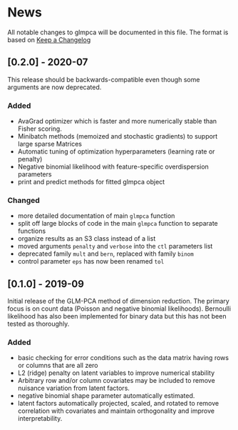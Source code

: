 # News
All notable changes to glmpca will be documented in this file.
The format is based on [Keep a Changelog](http://keepachangelog.com/en/1.0.0/)

## [0.2.0] - 2020-07
This release should be backwards-compatible even though some arguments are now deprecated.
### Added
- AvaGrad optimizer which is faster and more numerically stable than Fisher scoring.
- Minibatch methods (memoized and stochastic gradients) to support large sparse Matrices
- Automatic tuning of optimization hyperparameters (learning rate or penalty)
- Negative binomial likelihood with feature-specific overdispersion parameters
- print and predict methods for fitted glmpca object
### Changed
- more detailed documentation of main `glmpca` function
- split off large blocks of code in the main `glmpca` function to separate functions
- organize results as an S3 class instead of a list
- moved arguments `penalty` and `verbose` into the `ctl` parameters list
- deprecated family `mult` and `bern`, replaced with family `binom`
- control parameter `eps` has now been renamed `tol`

## [0.1.0] - 2019-09
Initial release of the GLM-PCA method of dimension reduction. The primary focus is on count data (Poisson and negative binomial likelihoods). Bernoulli likelihood has also been implemented for binary data but this has not been tested as thoroughly. 
### Added
- basic checking for error conditions such as the data matrix having rows or columns that are all zero
- L2 (ridge) penalty on latent variables to improve numerical stability
- Arbitrary row and/or column covariates may be included to remove nuisance variation from latent factors.
- negative binomial shape parameter automatically estimated.
- latent factors automatically projected, scaled, and rotated to remove correlation with covariates and maintain orthogonality and improve interpretability.
